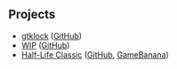 ## Projects
- [gtklock](/projects/gtklock.html) ([GitHub](https://github.com/jovanlanik/gtklock"))
- [WIP](/projects/wip.html) ([GitHub](https://github.com/jovanlanik/wip"))
- [Half-Life Classic](/projects/hlc.html) ([GitHub](https://github.com/jovanlanik/halflife-classic), [GameBanana](https://gamebanana.com/mods/36011))
